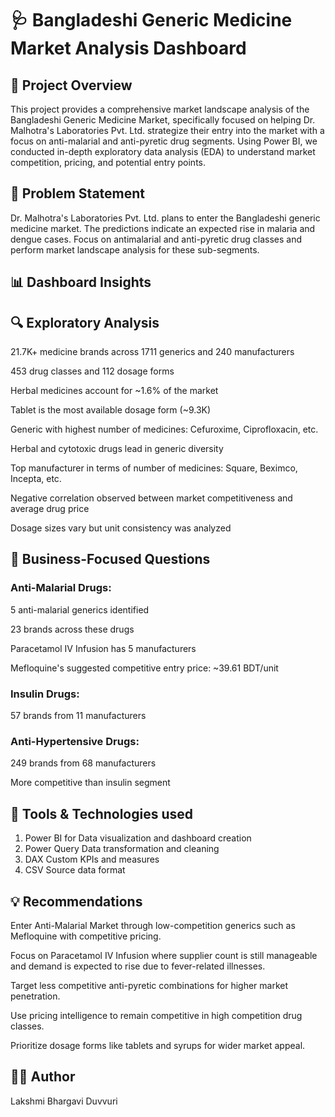 # 🩺 Bangladeshi Generic Medicine Market Analysis Dashboard
## 📌 Project Overview
This project provides a comprehensive market landscape analysis of the Bangladeshi Generic Medicine Market, specifically focused on helping Dr. Malhotra's Laboratories Pvt. Ltd. strategize their entry into the market with a focus on anti-malarial and anti-pyretic drug segments. Using Power BI, we conducted in-depth exploratory data analysis (EDA) to understand market competition, pricing, and potential entry points.

## 🧪 Problem Statement
Dr. Malhotra's Laboratories Pvt. Ltd. plans to enter the Bangladeshi generic medicine market. The predictions indicate an expected rise in malaria and dengue cases. Focus on antimalarial and anti-pyretic drug classes and perform market landscape analysis for these sub-segments.

## 📊 Dashboard Insights
## 🔍 Exploratory Analysis
21.7K+ medicine brands across 1711 generics and 240 manufacturers

453 drug classes and 112 dosage forms

Herbal medicines account for ~1.6% of the market

Tablet is the most available dosage form (~9.3K)

Generic with highest number of medicines: Cefuroxime, Ciprofloxacin, etc.

Herbal and cytotoxic drugs lead in generic diversity

Top manufacturer in terms of number of medicines: Square, Beximco, Incepta, etc.

Negative correlation observed between market competitiveness and average drug price

Dosage sizes vary but unit consistency was analyzed

## 🎯 Business-Focused Questions
### Anti-Malarial Drugs:

5 anti-malarial generics identified

23 brands across these drugs

Paracetamol IV Infusion has 5 manufacturers

Mefloquine's suggested competitive entry price: ~39.61 BDT/unit

### Insulin Drugs:

57 brands from 11 manufacturers

### Anti-Hypertensive Drugs:

249 brands from 68 manufacturers

More competitive than insulin segment

## 🧰 Tools & Technologies used
1. Power BI for	Data visualization and dashboard creation
2. Power Query	Data transformation and cleaning
3. DAX	Custom KPIs and measures
4. CSV	Source data format
## 💡 Recommendations
Enter Anti-Malarial Market through low-competition generics such as Mefloquine with competitive pricing.

Focus on Paracetamol IV Infusion where supplier count is still manageable and demand is expected to rise due to fever-related illnesses.

Target less competitive anti-pyretic combinations for higher market penetration.

Use pricing intelligence to remain competitive in high competition drug classes.

Prioritize dosage forms like tablets and syrups for wider market appeal.
## 🙋‍♂️ Author
Lakshmi Bhargavi Duvvuri

